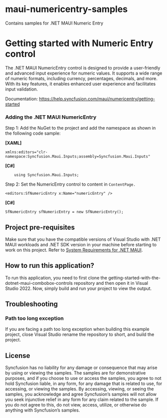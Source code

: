 # maui-numericentry-samples
Contains samples for .NET MAUI Numeric Entry
# Getting started with Numeric Entry control
The .NET MAUI NumericEntry control is designed to provide a user-friendly and advanced input experience for numeric values. It supports a wide range of numeric formats, including currency, percentages, decimals, and more. With its key features, it enables enhanced user experience and facilitates input validation.

Documentation: https://help.syncfusion.com/maui/numericentry/getting-started

### Adding the .NET MAUI NumericEntry 
Step 1: Add the NuGet to the project and add the namespace as shown in the following code sample:

**[XAML]**
```
xmlns:editors="clr-namespace:Syncfusion.Maui.Inputs;assembly=Syncfusion.Maui.Inputs"
```
**[C#]**
```
    using Syncfusion.Maui.Inputs;
```

Step 2: Set the NumericEntry control to content in `ContentPage.`
```
<editors:SfNumericEntry x:Name="numericEntry" />
```
**[C#]**
``` 
SfNumericEntry sfNumericEntry = new SfNumericEntry();
```
## Project pre-requisites

Make sure that you have the compatible versions of Visual Studio with .NET MAUI workloads and .NET SDK version in your machine before starting to work on this project. Refer to [System Requirements for .NET MAUI](https://help.syncfusion.com/maui/system-requirements).

## How to run this application?

To run this application, you need to first clone the getting-started-with-the-dotnet-maui-combobox-controls repository and then open it in Visual Studio 2022. Now, simply build and run your project to view the output.

## <a name="troubleshooting"></a>Troubleshooting ##
### Path too long exception
If you are facing a path too long exception when building this example project, close Visual Studio rename the repository to short, and build the project.

## License

Syncfusion has no liability for any damage or consequence that may arise by using or viewing the samples. The samples are for demonstrative purposes, and if you choose to use or access the samples, you agree to not hold Syncfusion liable, in any form, for any damage that is related to use, for accessing, or viewing the samples. By accessing, viewing, or seeing the samples, you acknowledge and agree Syncfusion’s samples will not allow you seek injunctive relief in any form for any claim related to the sample. If you do not agree to this, do not view, access, utilize, or otherwise do anything with Syncfusion’s samples.